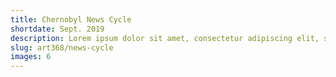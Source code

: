 ```yaml
---
title: Chernobyl News Cycle
shortdate: Sept. 2019
description: Lorem ipsum dolor sit amet, consectetur adipiscing elit, sed do eiusmod tempor incididunt ut labore et dolore magna aliqua. Ut enim ad minim veniam, quis nostrud exercitation ullamco laboris nisi ut aliquip ex ea commodo consequat.
slug: art368/news-cycle
images: 6
---
```

